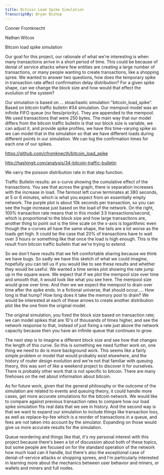 ```yaml
---
title: Bitcoin Load Spike Simulation
TranscriptBy: Bryan Bishop
---
```


Conner Fromknecht

Nathan Wilcox


Bitcoin load spike simulation

Our goal for this project, our rationale of what we're interesting is when many transactions arrive in a short period of time. This could be because of denial of service attacks where few entities are creating a large number of transactions, or many people wanting to create transactions, like a shopping spree. We wanted to answer two questions, how does the temporary spike in transaction rate affect confirmation delay distribution? For a given spike shape, can we change the block size and how would that effect the evolution of the system?

Our simulation is based on ... stoachastic simulation "bitcoin\_load\_spike". Based on bitcoin traffic bulletin #34 simulation. Our mempool model was an infinite FIFO queue (no fees/priority). They are appended to the mempool. We used transactions that were 250 bytes. The main way that our model differs from the bitcoin traffic bulletin is that our block size is variable, we can adjust it, and provide spike profiles, we have this time-varying spike so we can model that in the simulation so that we have different loads during different points in our simulation. We can log the confirmation times for each one of our spikes.

<https://github.com/cfromknecth/bitcoin_load_spike>

<http://hashingit.com/analysis/34-bitcoin-traffic-bulletin>

We varry the poisson distribution rate in that step function.

Traffic Bulletin results: an s-curve showing the cumulative effect of the transactions. You see that across the graph, there is separation increases with the increase in load. The farmost left curve terminates at 380 seconds, at 5 or 6 minutes, which is what you expect from an essentially empty network. The purple plot is about 10k seconds per transaction, so you can see the huge increase just based on the load of the network. On the right, 100% transaction rate means that in this model 3.5 transactions/second, which is proportional to the block size and how large transactions are, another thing to point out is the time scale on the x-axis is logarithmic even though the s-curves all have the same shape, the tails are a lot worse as the loads get high. It could be the case that 20% of transactions have to wait over 3 hours or something like that once the load is high enough. This is the result from bitcoin traffic bulletin that we're trying to extend.

So we don't have results that we felt comfortable sharing because we think we have bugs. So sadly we have this sketch of what we could imagine, hopefully you can tell us if you would like to see these results and whether they would be useful. We wanted a time series plot showing the rate jump up in the square wave. We expect that if we plot the mempool size over time and smooth that, it would look like what you see here. The mempool size would grow over time. And then we we expect the mempool to drain over time after the spike ends. In a fictional universe, that should occur..... How long is that hump? How long does it take the memory pool to drain? We would be interested at each of these arrows to create another distribution plot like the one from the original model.

The original simulation, you fixed the block size based on transaction rate; we can model spikes that are 10's of thousands of times higher, and see the network response to that, instead of just fixing a rate just above the network capacity because then you have an infinite queue that continues to grow.

The next step is to imagine a different block size and see how that changes the length of this curve. So this is something we need further work on, one thing we need to do is more background work. This seems like a fairly simple problem or model that would probably exist elsewhere, and the history of router design evolution and we're not that familiar with queuing theory, this was sort of like a weekend project to discover it for ourselves. There is probably other work that is not specific to bitcoin. There are many firehoses on the net about information about bitcoin.

As for future work, given that the general philosophy or the outcome of the simulation are related to events and queuing theory, it could handle more cases, get more accurate simulations for the bitcoin network. We would like to compare against previous transaction rates to compare how our load spike simulation fits real data that we see in history. And the second way is that we want to expand our simulation to include things like transaction loss, as well as replace-by-fee which is a reorder of transactions in a queue, and fees are not taken into account by the simulator. Expanding on those would give us more accurate results for the simulation.

Queue reordering and things like that, it's my personal interest with this project because there's been a lot of discussion about both of these topics, but some people are focused on for the standard operation of the network how much load can it handle, but there's also the exceptional case of denial-of-service attacks or shopping sprees, and I'm particularly interested in learning more about the mechanics between user behavior and miners, or wallets and miners and full nodes.
